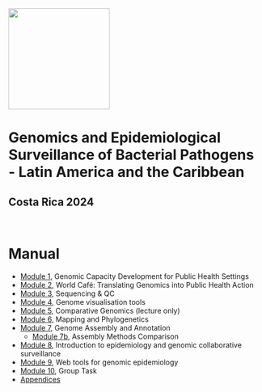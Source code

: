 <img src="https://coursesandconferences.wellcomeconnectingscience.org/wp-content/themes/wcc_courses_and_conferences/dist/assets/svg/logo.svg" width="200" height="200">

# Genomics and Epidemiological Surveillance of Bacterial Pathogens - Latin America and the Caribbean
## Costa Rica 2024

<br>

# Manual

- [Module 1](), Genomic Capacity Development for Public Health Settings 
- [Module 2](), World Café: Translating Genomics into Public Health Action
- [Module 3](), Sequencing & QC 
- [Module 4](), Genome visualisation tools
- [Module 5](), Comparative Genomics (lecture only)
- [Module 6](https://github.com/WCSCourses/GenEpiLAC2024/blob/main/Manuals/Mapping_and_Phylogenetics/Mapping+Phylo.md), Mapping and Phylogenetics
- [Module 7](), Genome Assembly and Annotation
  - [Module 7b](https://github.com/WCSCourses/GenEpiLAC2024/blob/main/Manuals/Assembly_method_comparison/Assembly_method_comparison.md), Assembly Methods Comparison
- [Module 8](), Introduction to epidemiology and genomic collaborative surveillance 
- [Module 9](), Web tools for genomic epidemiology
- [Module 10](), Group Task
- [Appendices]()
